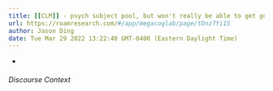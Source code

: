 ```yaml
---
title: [[CLM]] - psych subject pool, but won't really be able to get good data at end of semester
url: https://roamresearch.com/#/app/megacoglab/page/tDnz7Yi1S
author: Jason Ding
date: Tue Mar 29 2022 13:22:40 GMT-0400 (Eastern Daylight Time)
---
```


- 

###### Discourse Context


